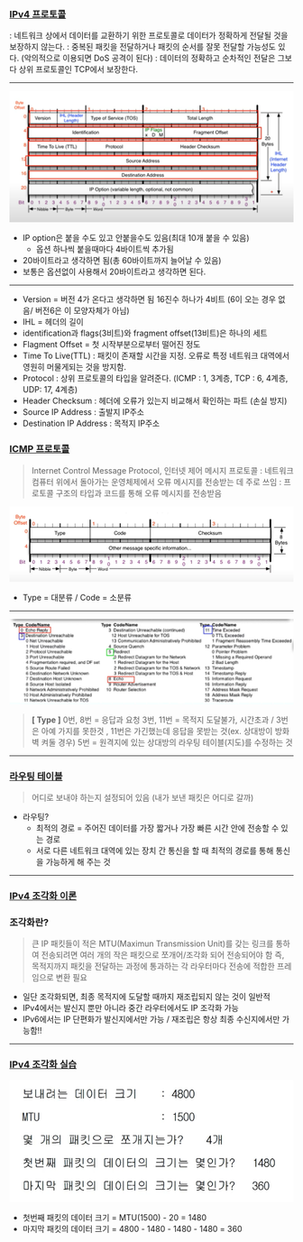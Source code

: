 ### [IPv4 프로토콜](https://youtu.be/_i8O_o2ozlE?list=PL0d8NnikouEWcF1jJueLdjRIC4HsUlULi)

: 네트워크 상에서 데이터를 교환하기 위한 프로토콜로 데이터가 정확하게 전달될 것을 보장하지 않는다.
: 중복된 패킷을 전달하거나 패킷의 순서를 잘못 전달할 가능성도 있다. (악의적으로 이용되면 DoS 공격이 된다)
: 데이터의 정확하고 순차적인 전달은 그보다 상위 프로토콜인 TCP에서 보장한다.

---

![](assets/조혜원/image1.png)

- IP option은 붙을 수도 있고 안붙을수도 있음(최대 10개 붙을 수 있음)
  - 옵션 하나씩 붙을때마다 4바이트씩 추가됨
- 20바이트라고 생각하면 됨(총 60바이트까지 늘어날 수 있음)
- 보통은 옵션없이 사용해서 20바이트라고 생각하면 된다.

---

- Version = 버전 4가 온다고 생각하면 됨 16진수 하나가 4비트 (6이 오는 경우 없음/ 버전6은 이 모양자체가 아님)
- IHL = 헤더의 길이
- identification과 flags(3비트)와 fragment offset(13비트)은 하나의 세트
- Flagment Offset = 첫 시작부분으로부터 떨어진 정도
- Time To Live(TTL) : 패킷이 존재할 시간을 지정. 오류로 특정 네트워크 대역에서 영원히 머물게되는 것을 방지함.
- Protocol : 상위 프로토콜의 타입을 알려준다. (ICMP : 1, 3계층, TCP : 6, 4계층, UDP: 17, 4계층)
- Header Checksum : 헤더에 오류가 있는지 비교해서 확인하는 파트 (손실 방지)
- Source IP Address : 출발지 IP주소
- Destination IP Address : 목적지 IP주소

### [ICMP 프로토콜](https://youtu.be/JaBCIUsFE74?list=PL0d8NnikouEWcF1jJueLdjRIC4HsUlULi)

> Internet Control Message Protocol, 인터넷 제어 메시지 프로토콜
> : 네트워크 컴퓨터 위에서 돌아가는 운영체제에서 오류 메시지를 전송받는 데 주로 쓰임
> : 프로토콜 구조의 타입과 코드를 통해 오류 메시지를 전송받음

![](assets/조혜원/image2.png)

- Type = 대분류 / Code = 소분류

---

![](assets/조혜원/image3.png)

> **[ Type ]**
> 0번, 8번 = 응답과 요청
> 3번, 11번 = 목적지 도달불가, 시간초과 / 3번은 아예 가지를 못한것 , 11번은 가긴했는데 응답을 못받는 것(ex. 상대방이 방화벽 켜둘 경우)
> 5번 = 원격지에 있는 상대방의 라우팅 테이블(지도)를 수정하는 것

---

### [라우팅 테이블](https://youtu.be/CjnKNIyREHA?list=PL0d8NnikouEWcF1jJueLdjRIC4HsUlULi)

> 어디로 보내야 하는지 설정되어 있음 (내가 보낸 패킷은 어디로 갈까)

- 라우팅?
  - 최적의 경로 = 주어진 데이터를 가장 짧거나 가장 빠른 시간 안에 전송할 수 있는 경로
  - 서로 다른 네트워크 대역에 있는 장치 간 통신을 할 때 최적의 경로를 통해 통신을 가능하게 해 주는 것

---

### [IPv4 조각화 이론](https://youtu.be/_AONcID7Sc8?list=PL0d8NnikouEWcF1jJueLdjRIC4HsUlULi)

### 조각화란?

> 큰 IP 패킷들이 적은 MTU(Maximun Transmission Unit)를 갖는 링크를 통하여 전송되려면 여러 개의 작은 패킷으로 쪼개어/조각화 되어 전송되어야 함
> 즉, 목적지까지 패킷을 전달하는 과정에 통과하는 각 라우터마다 전송에 적합한 프레임으로 변환 필요

- 일단 조각화되면, 최종 목적지에 도달할 때까지 재조립되지 않는 것이 일반적
- IPv4에서는 발신지 뿐만 아니라 중간 라우터에서도 IP 조각화 가능
- IPv6에서는 IP 단편화가 발신지에서만 가능 / 재조립은 항상 최종 수신지에서만 가능함!!

---

### [IPv4 조각화 실습](https://youtu.be/QKEL9aBgHtg?list=PL0d8NnikouEWcF1jJueLdjRIC4HsUlULi)

![](assets/조혜원/image4.png)

- 첫번째 패킷의 데이터 크기 = MTU(1500) - 20 = 1480
- 마지막 패킷의 데이터 크기 = 4800 - 1480 - 1480 - 1480 = 360
